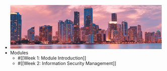 - ![muzammil-soorma-KTdzeb28jyo-unsplash.jpg](../assets/muzammil-soorma-KTdzeb28jyo-unsplash_1675182383138_0.jpg)
- Modules
	- #[[Week 1: Module Introduction]]
	- #[[Week 2: Information Security Management]]